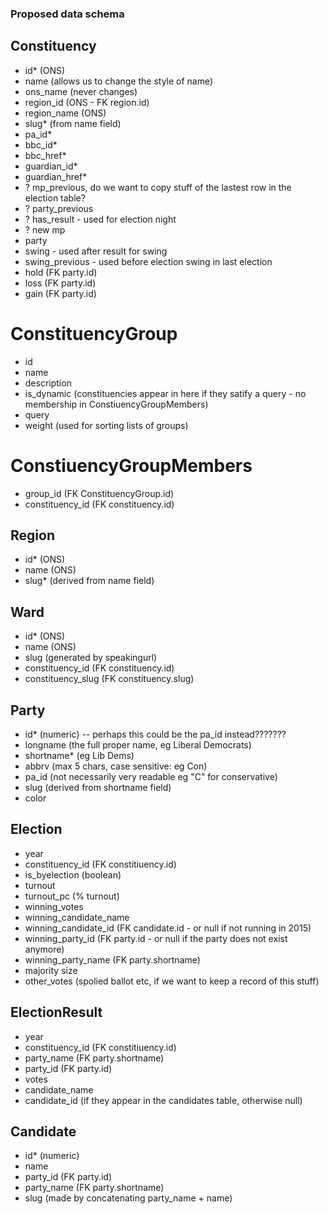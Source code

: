 ### Proposed data schema

## Constituency
+ id* (ONS)
+ name (allows us to change the style of name)
+ ons_name (never changes)
+ region_id (ONS - FK region.id) 
+ region_name (ONS)
+ slug* (from name field)
+ pa_id*
+ bbc_id*
+ bbc_href*
+ guardian_id*
+ guardian_href*
+ ? mp_previous, do we want to copy stuff of the lastest row in the election table?
+ ? party_previous
+ ? has_result - used for election night
+ ? new mp
+ party
+ swing - used after result for swing
+ swing_previous - used before election swing in last election
+ hold (FK party.id)
+ loss (FK party.id)
+ gain (FK party.id)

# ConstituencyGroup
+ id
+ name
+ description
+ is_dynamic (constituencies appear in here if they satify a query - no membership in ConstiuencyGroupMembers)
+ query
+ weight (used for sorting lists of groups)

# ConstiuencyGroupMembers
+ group_id (FK ConstituencyGroup.id)
+ constituency_id (FK constituency.id)

## Region
+ id* (ONS)
+ name (ONS)
+ slug* (derived from name field)

## Ward
+ id* (ONS)
+ name (ONS)
+ slug (generated by speakingurl)
+ constituency_id (FK constituency.id)
+ constituency_slug (FK constituency.slug)

## Party
+ id* (numeric) -- perhaps this could be the pa_id instead???????
+ longname (the full proper name, eg Liberal Democrats)
+ shortname* (eg Lib Dems)
+ abbrv (max 5 chars, case sensitive: eg Con)
+ pa_id (not necessarily very readable eg "C" for conservative)
+ slug (derived from shortname field)
+ color

## Election
+ year
+ constituency_id (FK constitiuency.id)
+ is_byelection (boolean)
+ turnout
+ turnout_pc (% turnout)
+ winning_votes
+ winning_candidate_name
+ winning_candidate_id (FK candidate.id - or null if not running in 2015)
+ winning_party_id (FK party.id - or null if the party does not exist anymore)
+ winning_party_name (FK party.shortname)
+ majority size
+ other_votes (spolied ballot etc, if we want to keep a record of this stuff)

## ElectionResult
+ year
+ constituency_id  (FK constitiuency.id)
+ party_name (FK party.shortname)
+ party_id (FK party.id)
+ votes
+ candidate_name
+ candidate_id (if they appear in the candidates table, otherwise null)

## Candidate
+ id* (numeric)
+ name
+ party_id (FK party.id)
+ party_name (FK party.shortname)
+ slug (made by concatenating party_name + name)